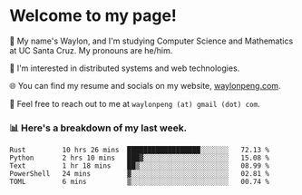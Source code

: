 # Welcome to my page! 

👋 My name's Waylon, and I'm studying Computer Science and Mathematics at UC Santa Cruz. My pronouns are he/him. 

💭 I'm interested in distributed systems and web technologies.

🌐 You can find my resume and socials on my website, [waylonpeng.com](https://www.waylonpeng.com).

📧 Feel free to reach out to me at `waylonpeng (at) gmail (dot) com`.

### 📊 Here's a breakdown of my last week.

<!--START_SECTION:waka-->
```text
Rust         10 hrs 26 mins  ██████████████████░░░░░░░   72.13 % 
Python       2 hrs 10 mins   ███▓░░░░░░░░░░░░░░░░░░░░░   15.08 % 
Text         1 hr 18 mins    ██▒░░░░░░░░░░░░░░░░░░░░░░   08.99 % 
PowerShell   24 mins         ▓░░░░░░░░░░░░░░░░░░░░░░░░   02.81 % 
TOML         6 mins          ▒░░░░░░░░░░░░░░░░░░░░░░░░   00.74 % 
```
<!--END_SECTION:waka-->
